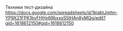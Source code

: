 Техники тест-дизайна
https://docs.google.com/spreadsheets/d/1kiabtJmhn-YP9X21FPK1byFHHx69bxxsS5lHAn8yMQg/edit?gid=1618612150#gid=1618612150
